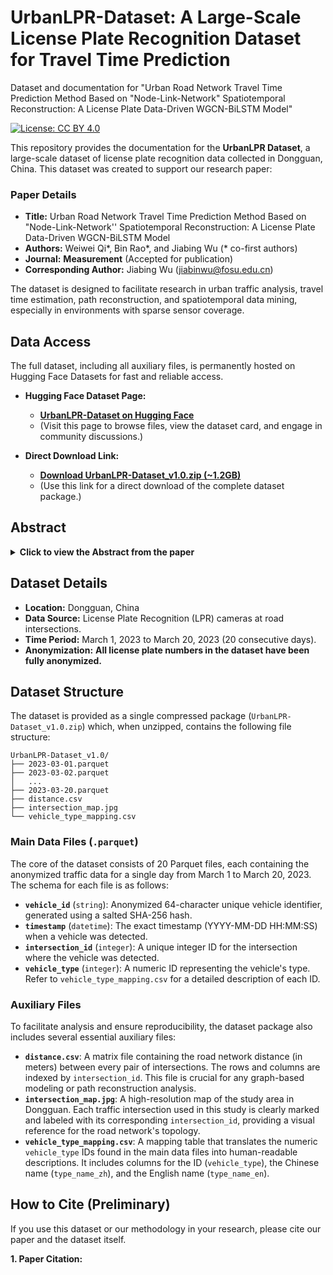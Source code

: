 # UrbanLPR-Dataset: A Large-Scale License Plate Recognition Dataset for Travel Time Prediction
Dataset and documentation for "Urban Road Network Travel Time Prediction Method Based on "Node-Link-Network" Spatiotemporal Reconstruction: A License Plate Data-Driven WGCN-BiLSTM Model"

[![License: CC BY 4.0](https://img.shields.io/badge/License-CC%20BY%204.0-blue.svg)](https://creativecommons.org/licenses/by/4.0/)

This repository provides the documentation for the **UrbanLPR Dataset**, a large-scale dataset of license plate recognition data collected in Dongguan, China. This dataset was created to support our research paper:

### Paper Details
*   **Title:** Urban Road Network Travel Time Prediction Method Based on "Node-Link-Network'' Spatiotemporal Reconstruction: A License Plate Data-Driven WGCN-BiLSTM Model
*   **Authors:** Weiwei Qi*, Bin Rao*, and Jiabing Wu (* co-first authors)
*   **Journal:** **Measurement** (Accepted for publication)
*   **Corresponding Author:** Jiabing Wu (jiabinwu@fosu.edu.cn)

The dataset is designed to facilitate research in urban traffic analysis, travel time estimation, path reconstruction, and spatiotemporal data mining, especially in environments with sparse sensor coverage.

## Data Access

The full dataset, including all auxiliary files, is permanently hosted on Hugging Face Datasets for fast and reliable access.

*   **Hugging Face Dataset Page:** 
    *   **[UrbanLPR-Dataset on Hugging Face](https://huggingface.co/datasets/abin1234/UrbanLPR-Dataset)** 
    *   (Visit this page to browse files, view the dataset card, and engage in community discussions.)

*   **Direct Download Link:** 
    *   **[Download UrbanLPR-Dataset_v1.0.zip (~1.2GB)](https://huggingface.co/datasets/abin1234/UrbanLPR-Dataset/blob/main/UrbanLPR-Dataset.zip)**
    *   (Use this link for a direct download of the complete dataset package.)

## Abstract

<details>
<summary><strong>Click to view the Abstract from the paper</strong></summary>

Accurate travel time prediction is critical for effective urban traffic management and route planning. However, few studies address travel time prediction in sparsely sensored regions. To address this gap, we propose a novel ``node-link-network'' framework for urban road network travel time prediction, which integrates sparse node data, path reconstruction, and network-level prediction. Using license plate data collected at intersections (node level), the framework employs a Path Reconstruction Random Forest (PRRF) model to innovatively reconstruct spatiotemporal path data (link level) with multi-factor features and quantify the weights of network spatial relationships. Leveraging these reconstructed paths, a Weighted Graph Convolutional Network with Bidirectional Long Short-Term Memory (WGCN-BiLSTM) employs dynamic weighted adjacency matrices to model spatiotemporal dependencies for accurate travel time prediction (network level). Results on the UrbanLPR dataset, collected in Dongguan, China demonstrate that our reconstruction model achieves a training time of 2.42 seconds, over 10 times faster than baseline models. Based on the reconstructed weighted matrices, our method reduces MAE by 23\% (to 6.46 seconds) compared to the second-best baseline, addressing travel time prediction in sparsely sensored regions and improving travel time prediction for urban traffic management.

</details>

## Dataset Details

*   **Location:** Dongguan, China
*   **Data Source:** License Plate Recognition (LPR) cameras at road intersections.
*   **Time Period:** March 1, 2023 to March 20, 2023 (20 consecutive days).
*   **Anonymization:** **All license plate numbers in the dataset have been fully anonymized.**

## Dataset Structure

The dataset is provided as a single compressed package (`UrbanLPR-Dataset_v1.0.zip`) which, when unzipped, contains the following file structure:

```text
UrbanLPR-Dataset_v1.0/
├── 2023-03-01.parquet
├── 2023-03-02.parquet
│   ...
├── 2023-03-20.parquet
├── distance.csv
├── intersection_map.jpg
└── vehicle_type_mapping.csv
```

### Main Data Files (`.parquet`)

The core of the dataset consists of 20 Parquet files, each containing the anonymized traffic data for a single day from March 1 to March 20, 2023. The schema for each file is as follows:

*   **`vehicle_id`** (`string`): Anonymized 64-character unique vehicle identifier, generated using a salted SHA-256 hash.
*   **`timestamp`** (`datetime`): The exact timestamp (YYYY-MM-DD HH:MM:SS) when a vehicle was detected.
*   **`intersection_id`** (`integer`): A unique integer ID for the intersection where the vehicle was detected.
*   **`vehicle_type`** (`integer`): A numeric ID representing the vehicle's type. Refer to `vehicle_type_mapping.csv` for a detailed description of each ID.

### Auxiliary Files

To facilitate analysis and ensure reproducibility, the dataset package also includes several essential auxiliary files:

*   **`distance.csv`**: A matrix file containing the road network distance (in meters) between every pair of intersections. The rows and columns are indexed by `intersection_id`. This file is crucial for any graph-based modeling or path reconstruction analysis.
*   **`intersection_map.jpg`**: A high-resolution map of the study area in Dongguan. Each traffic intersection used in this study is clearly marked and labeled with its corresponding `intersection_id`, providing a visual reference for the road network's topology.
*   **`vehicle_type_mapping.csv`**: A mapping table that translates the numeric `vehicle_type` IDs found in the main data files into human-readable descriptions. It includes columns for the ID (`vehicle_type`), the Chinese name (`type_name_zh`), and the English name (`type_name_en`).


## How to Cite (Preliminary)

If you use this dataset or our methodology in your research, please cite our paper and the dataset itself.

**1. Paper Citation:**
```bibtex

